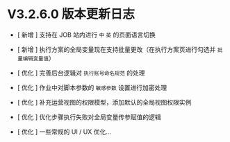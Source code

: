 # V3.2.6.0 版本更新日志



- [ 新增 ] 支持在 JOB 站内进行 `中` `英` 的页面语言切换
- [ 新增 ] 执行方案的全局变量现在支持批量更改（在执行方案页进行勾选并 `批量编辑变量值`）


- [ 优化 ] 完善后台逻辑对 `执行账号命名规范` 的处理
- [ 优化 ] 作业中对脚本参数的 `敏感参数` 设置进行加密处理
- [ 优化 ] 补充运营视图的权限模型，添加默认的全局视图权限实例
- [ 优化 ] 优化步骤执行失败对全局变量传参赋值的逻辑


- [ 优化 ] 一些常规的 UI / UX 优化...